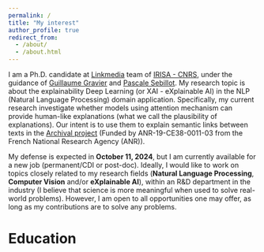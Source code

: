 ```yaml
---
permalink: /
title: "My interest"
author_profile: true
redirect_from:
  - /about/
  - /about.html
---
```


I am a Ph.D. candidate at [Linkmedia](https://www-linkmedia.irisa.fr/) team of [IRISA - CNRS](https://www.irisa.fr/), under the guidance of [Guillaume Gravier](https://people.irisa.fr/Guillaume.Gravier/) and [Pascale Sebillot](https://people.irisa.fr/Pascale.Sebillot/). My research topic is about the explainability Deep Learning (or XAI - eXplainable AI) in the NLP (Natural Language Processing) domain application. Specifically, my current research investigate whether models using attention mechanism can provide human-like explanations (what we call the plausibility of explanations). Our intent is to use them to explain semantic links between texts in the [Archival project](https://www.fmsh.fr/projets/archival) (Funded by ANR-19-CE38-0011-03 from the French National Research Agency (ANR)).

My defense is expected in **October 11, 2024**, but I am currently available for a new job (permanent/CDI or post-doc). Ideally, I would like to work on topics closely related to my research fields (**Natural Language Processing**, **Computer Vision** and/or **eXplainable AI**), within an R&D department in the industry (I believe that science is more meaningful when used to solve real-world problems). However, I am open to all opportunities one may offer, as long as my contributions are to solve any problems.

Education
======



